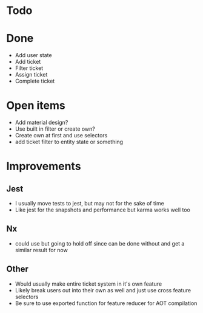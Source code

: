 # Todo
 
# Done
- Add user state
- Add ticket
- Filter ticket
- Assign ticket
- Complete ticket

# Open items
- Add material design? 
- Use built in filter or create own?
- Create own at first and use selectors
 - add ticket filter to entity state or something
 
# Improvements

## Jest
- I usually move tests to jest, but may not for the sake of time
- Like jest for the snapshots and performance but karma works well too

## Nx
- could use but going to hold off since can be done without and get a similar result for now

## Other
- Would usually make entire ticket system in it's own feature
- Likely break users out into their own as well and just use cross feature selectors
- Be sure to use exported function for feature reducer for AOT compilation 